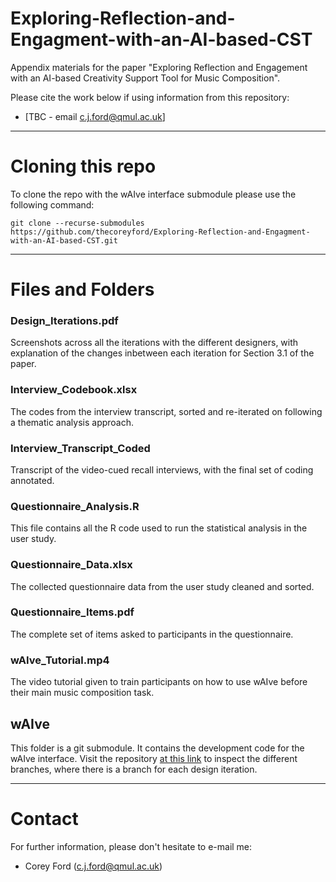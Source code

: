 # Exploring-Reflection-and-Engagment-with-an-AI-based-CST
Appendix materials for the paper "Exploring Reflection and Engagement with an AI-based Creativity Support Tool for Music Composition".

Please cite the work below if using information from this repository:
* [TBC - email c.j.ford@qmul.ac.uk]

---

# Cloning this repo
To clone the repo with the wAIve interface submodule please use the following command:

```console
git clone --recurse-submodules https://github.com/thecoreyford/Exploring-Reflection-and-Engagment-with-an-AI-based-CST.git
```

---

# Files and Folders 

### Design_Iterations.pdf
Screenshots across all the iterations with the different designers, with explanation of the changes inbetween each iteration for Section 3.1 of the paper.

### Interview_Codebook.xlsx
The codes from the interview transcript, sorted and re-iterated on following a thematic analysis approach.

### Interview_Transcript_Coded
Transcript of the video-cued recall interviews, with the final set of coding annotated.

### Questionnaire_Analysis.R
This file contains all the R code used to run the statistical analysis in the user study.

### Questionnaire_Data.xlsx
The collected questionnaire data from the user study cleaned and sorted.

### Questionnaire_Items.pdf
The complete set of items asked to participants in the questionnaire.

### wAIve_Tutorial.mp4
The video tutorial given to train participants on how to use wAIve before their main music composition task.

## wAIve
This folder is a git submodule. It contains the development code for the wAIve interface. Visit the repository [at this link](https://github.com/thecoreyford/wAIve) to inspect the different branches, where there is a branch for each design iteration.

---

# Contact

For further information, please don't hesitate to e-mail me:
* Corey Ford (c.j.ford@qmul.ac.uk)
